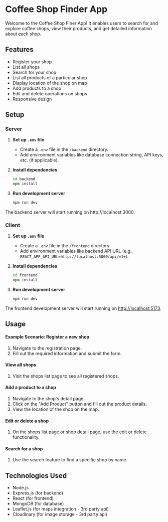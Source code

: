 # Coffee Shop Finder App

Welcome to the Coffee Shop Finer App! It enables users to search for and explore coffee shops, view their products, and get detailed information about each shop.

## Features

- Register your shop
- List all shops
- Search for your shop
- List all products of a particular shop
- Display location of the shop on map
- Add products to a shop
- Edit and delete operations on shops
- Responsive design

## Setup

### Server

1. **Set up `.env` file**
   - Create a `.env` file in the `/backend` directory.
   - Add environment variables like database connection string, API keys, etc. (if applicable).

2. **Install dependencies**
   ```bash
   cd backend
   npm install
   
3. **Run development server**
    ```bash
    npm run dev

The backend server will start running on http://localhost:3000.

### Client

1. **Set up `.env` file**
   - Create a `.env` file in the `/frontend` directory.
   - Add environment variables like backend API URL (e.g., `REACT_APP_API_URL=http://localhost:5000/api/v1+`).

2. **Install dependencies**
   ```bash
   cd frontend
   npm install

3. **Run development server**
   ```bash
   npm run dev

The frontend development server will start running on [http://localhost:5173](http://localhost:5173).

## Usage

#### Example Scenario: Register a new shop

1. Navigate to the registration page.
2. Fill out the required information and submit the form.

#### View all shops

1. Visit the shops list page to see all registered shops.

#### Add a product to a shop

1. Navigate to the shop's detail page.
2. Click on the "Add Product" button and fill out the product details.
3. View the location of the shop on the map.

#### Edit or delete a shop

1. On the shops list page or shop detail page, use the edit or delete functionality.

#### Search for a shop

1. Use the search feature to find a specific shop by name.

## Technologies Used

- Node.js
- Express.js (for backend)
- React (for frontend)
- MongoDB (for database)
- Leaflet.js (for maps integration - 3rd party api)
- Cloudinary (for image storage - 3rd party api)
